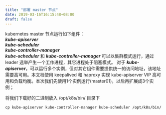 ```yaml
---
title: "部署 master 节点"
date: 2019-03-16T16:15:48+08:00
draft: false
---
```

kubernetes master 节点运行如下组件：  
***kube-apiserver***  
***kube-scheduler***  
***kube-controller-manager***  
***kube-scheduler*** 和 ***kube-controller-manager*** 可以以集群模式运行，通过 leader 选举产生一个工作进程，其它进程处于阻塞模式。
对于 ***kube-apiserver***，可以运行多个实例，但对其它组件需要提供统一的访问地址，该地址需要高可用。本文档使用 keepalived 和 haproxy 实现 kube-apiserver VIP 高可用和负载均衡。本次我们先使用1个实例运行(master01)，以后再扩展成3个实例；  

将我们下载好的二进制放入 /opt/k8s/bin/ 目录下
```
cp kube-apiserver kube-controller-manager kube-scheduler /opt/k8s/bin/
```
